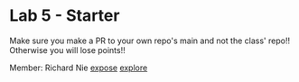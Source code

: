 # Lab 5 - Starter
Make sure you make a PR to your own repo's main and not the class' repo!! Otherwise you will lose points!!

Member: Richard Nie
[expose](https://nie-chenhao.github.io/Lab5_Starter/expose.html)
[explore](https://nie-chenhao.github.io/Lab5_Starter/explore.html)